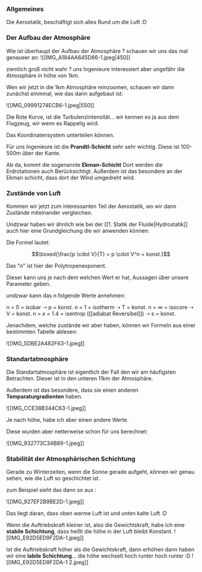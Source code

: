 ### Allgemeines
Die Aerostatik, beschäftigt sich alles Rund um die Luft :D 

### Der Aufbau der Atmosphäre
Wie ist überhaupt der Aufbau der Atmosphäre ? schauen wir uns das mal genaueer an:
![[IMG_A184AA645D86-1.jpeg|450]]

ziemlich groß nicht wahr ? uns Ingenieure interessiert aber ungefähr die Atmosphäre in höhe von 1km.

Wen wir jetzt in die 1km Atmosphäre reinzoomen, schauen wir dann zunächst einmmal, wie das darin aufgebaut ist:

![[IMG_09991274ECB6-1.jpeg|550]]

Die Rote Kurve, ist die Turbulenzintensität... wir kennen es ja aus dem Flugzeug, wir wenn es Rappelig wird.


Das Koordinatensystem unterteilen können.

Für uns Ingenieure ist die **Prandtl-Schicht** sehr sehr wichtig. Diese ist 100-500m über der Kante.

Ab da, kommt die sogenannte **Ekman-Schicht** Dort werden die Erdrotationen auch Berücksichtigt. Außerdem ist das besondere an der Ekman schicht, dass dort der Wind umgedreht wird.

### Zustände von Luft
Kommen wir jetzt zum interessanten Teil der Aerostatik, wo wir dann Zustände miteinander vergleichen.

Undzwar haben wir ähnlich wie bei der [[1. Statik der Fluide|Hydrostatik]] auch hier eine Grundgleichung die wir anwenden können:

Die Formel lautet:

$$\boxed{\frac{p \cdot V}{T} = p \cdot V^n = konst.}$$

Das "n" ist hier der Polytropenexponent.

Dieser kann uns je nach dem welchen Wert er hat, Aussagen über unsere Parameter geben.

undzwar kann das n folgende Werte annehmen:

n = 0			= isobar					➝ p = konst.
n = 1			= isotherm						➝	T = konst.
n = $\infty$ = isocore		➝ V = konst.
n = $\kappa$ = 1.4 = isentrop ([[adiabat Reversibel]])						➝ s = konst.

Jenachdem, welche zustände wir aber haben, können wir Formeln aus einer bestimmten Tabelle ablesen:

![[IMG_5DBE2A482F63-1.jpeg]]

### Standartatmosphäre
Die Standartatmosphäre ist eigentlich der Fall den wir am häufigsten Betrachten.
Dieser ist in den unteren 11km der Atmosphäre.

Außerdem ist das besondere, dass sie einen anderen **Temparaturgradienten** haben.

![[IMG_CCE38B344C63-1.jpeg]]

Je nach höhe, habe ich aber einen andere Werte.

Diese wurden aber netterweise schon für uns berechnet:


![[IMG_932773C34B89-1.jpeg]]

### Stabilität der Atmosphärischen Schichtung

Gerade zu Winterzeiten, wenn die Sonne gerade aufgeht, können wir genau sehen, wie die Luft so geschichtet ist.

zum Beispiel sieht das dann so aus :

![[IMG_927EF2B9BE2D-1.jpeg]]

Das liegt daran, dass oben warme Luft ist und unten kalte Luft :D 

Wenn die Auftriebskraft kleiner ist, also die Gewichtskraft, habe ich eine **stabile Schichtung**, dass heißt die höhe in der Luft bleibt Konstant.
![[IMG_E92D5ED9F2DA-1.jpeg]]

Ist die Auftriebskraft höher als die Gewichtskraft, dann erhöhen dann haben wir eine **labile Schichtung**... die höhe wechselt hoch runter hoch runter :D 
![[IMG_E92D5ED9F2DA-1 2.jpeg]]


